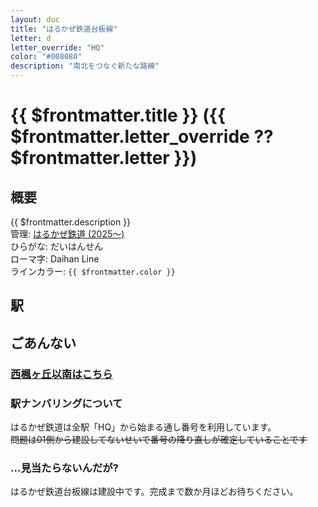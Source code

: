 ```yaml
---
layout: doc
title: "はるかぜ鉄道台板線"
letter: d
letter_override: "HQ"
color: "#008080"
description: "南北をつなぐ新たな路線"
---
```


# {{ $frontmatter.title }} ({{ $frontmatter.letter_override ?? $frontmatter.letter }})

## 概要
{{ $frontmatter.description }}  
管理: [はるかぜ鉄道 (2025～)](/company/houbutuHG/harukaze/index.md)  
ひらがな: だいはんせん  
ローマ字: Daihan Line  
ラインカラー: <span :style="{backgroundColor: $frontmatter.color, display: 'inline-block', width: '0.75em', height: '0.75em', border: `1px solid #008080`, marginRight: '0.25em'}" />`{{ $frontmatter.color }}`  

## 駅
<Stations />
<!-- 駅一覧は自動で取得して表示します -->


<!-- 他に書きたい情報がある場合自由に追加してください -->
## ごあんない
### [西楓ヶ丘以南はこちら](/company/houbutuHG/harukaze/line/banjosen.md)
### 駅ナンバリングについて
はるかぜ鉄道は全駅「HQ」から始まる通し番号を利用しています。  
~~問題は01側から建設してないせいで番号の降り直しが確定していることです~~
### ...見当たらないんだが?
はるかぜ鉄道台板線は建設中です。完成まで数か月ほどお待ちください。